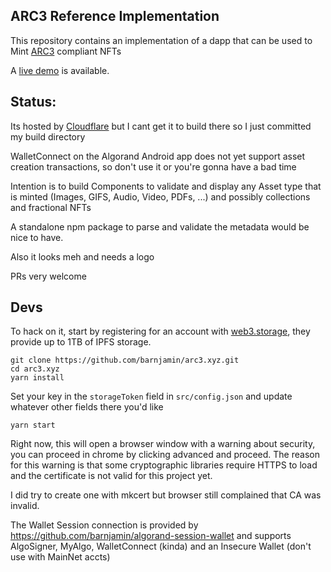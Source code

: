 ARC3 Reference Implementation
-----------------------------

This repository contains an implementation of a dapp that can be used to Mint [ARC3](https://github.com/algorandfoundation/ARCs/blob/main/ARCs/arc-0003.md) compliant NFTs

A [live demo](https://arc3.xyz) is available.


Status:
-------

Its hosted by [Cloudflare](https://pages.dev) but I cant get it to build there so I just committed my build directory

WalletConnect on the Algorand Android app does not yet support asset creation transactions, so don't use it or you're gonna have a bad time

Intention is to build Components to validate and display any Asset type that is minted (Images, GIFS, Audio, Video, PDFs, ...) and possibly collections and fractional NFTs

A standalone npm package to parse and validate the metadata would be nice to have. 

Also it looks meh and needs a logo 

PRs very welcome


Devs
-----

To hack on it, start by registering for an account with [web3.storage](https://web3.storage), they provide up to 1TB of IPFS storage.

```
git clone https://github.com/barnjamin/arc3.xyz.git
cd arc3.xyz
yarn install
```
Set your key in the `storageToken` field in `src/config.json` and update whatever other fields there you'd like 

```
yarn start
```

Right now, this will open a browser window with a warning about security, you can proceed in chrome by clicking advanced and proceed.  The reason for this warning is that some cryptographic libraries require HTTPS to load and the certificate is not valid for this project yet.

I did try to create one with mkcert but browser still complained that CA was invalid.

The Wallet Session connection is provided by https://github.com/barnjamin/algorand-session-wallet  and supports AlgoSigner, MyAlgo, WalletConnect (kinda) and an Insecure Wallet (don't use with MainNet accts)